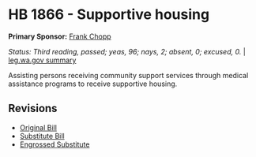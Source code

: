 # HB 1866 - Supportive housing
**Primary Sponsor:** [Frank Chopp](/person/leg/frank.chopp.md)

*Status: Third reading, passed; yeas, 96; nays, 2; absent, 0; excused, 0.* | [leg.wa.gov summary](https://app.leg.wa.gov/billsummary?BillNumber=1866&Year=2021)

Assisting persons receiving community support services through medical assistance programs to receive supportive housing.

## Revisions
* [Original Bill](1/)
* [Substitute Bill](S/)
* [Engrossed Substitute](S.E/)